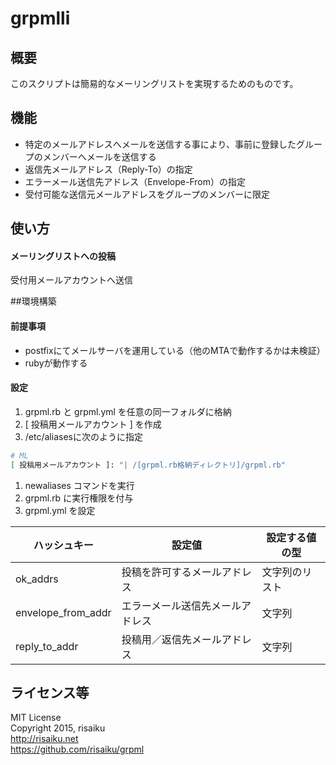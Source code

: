 grpmlli
======

## 概要
このスクリプトは簡易的なメーリングリストを実現するためのものです。

## 機能
* 特定のメールアドレスへメールを送信する事により、事前に登録したグループのメンバーへメールを送信する
* 返信先メールアドレス（Reply-To）の指定
* エラーメール送信先アドレス（Envelope-From）の指定
* 受付可能な送信元メールアドレスをグループのメンバーに限定

## 使い方
#### メーリングリストへの投稿
受付用メールアカウントへ送信

##環境構築
#### 前提事項
* postfixにてメールサーバを運用している（他のMTAで動作するかは未検証）
* rubyが動作する

#### 設定
1. grpml.rb と grpml.yml を任意の同一フォルダに格納
1. [ 投稿用メールアカウント ] を作成
1. /etc/aliasesに次のように指定

  ```sh
  # ML 
  [ 投稿用メールアカウント ]: "| /[grpml.rb格納ディレクトリ]/grpml.rb"
  ```
1. newaliases コマンドを実行
1. grpml.rb に実行権限を付与
1. grpml.yml を設定

  | ハッシュキー | 設定値 | 設定する値の型 |
  | --- | --- | --- |
  | ok\_addrs | 投稿を許可するメールアドレス | 文字列のリスト |
  | envelope\_from\_addr | エラーメール送信先メールアドレス | 文字列 |
  | reply\_to\_addr | 投稿用／返信先メールアドレス | 文字列 |

## ライセンス等
MIT License  
Copyright 2015, risaiku  
http://risaiku.net  
https://github.com/risaiku/grpml

